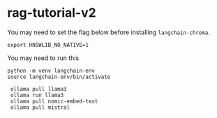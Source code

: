 # rag-tutorial-v2

You may need to set the flag below before installing `langchain-chroma`.

```
export HNSWLIB_NO_NATIVE=1 
```

You may need to run this 

```
python -m venv langchain-env
source langchain-env/bin/activate

 ollama pull llama3
 ollama run llama3
 ollama pull nomic-embed-text
 ollama pull mistral

```